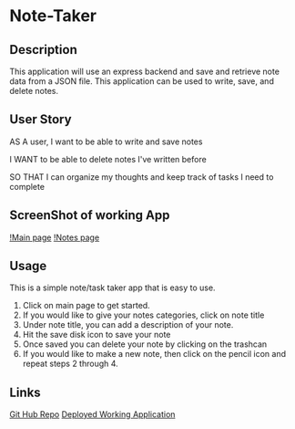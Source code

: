 # Note-Taker

## Description

This application will use an express backend and save and retrieve note data from a JSON file. This application can be used to write, save, and delete notes.

## User Story

AS A user, I want to be able to write and save notes

I WANT to be able to delete notes I've written before

SO THAT I can organize my thoughts and keep track of tasks I need to complete

## ScreenShot of working App

[!Main page](public\assets\images\noteMImg.png)
[!Notes page](public\assets\images\noteImg.png)

## Usage 
This is a simple note/task taker app that is easy to use.

1. Click on main page to get started.
2. If you would like to give your notes categories, click on note title
3. Under note title, you can add a description of your note.
4. Hit the save disk icon to save your note
5. Once saved you can delete your note by clicking on the trashcan
6. If you would like to make a new note, then click on the pencil icon and repeat steps 2 through 4.

## Links

[Git Hub Repo]()
[Deployed Working Application]()

